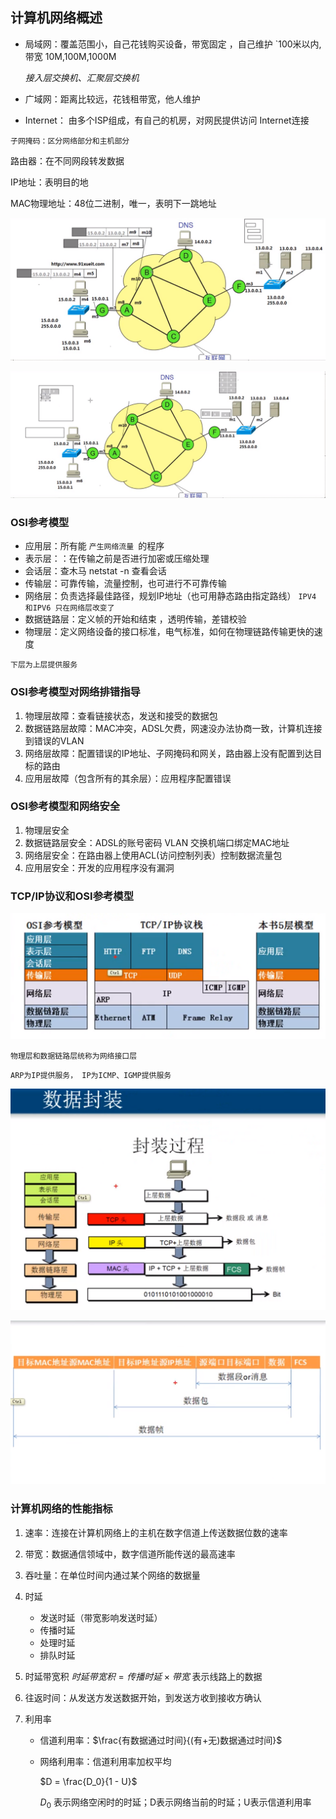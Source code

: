 ##  计算机网络概述

- 局域网：覆盖范围小，自己花钱购买设备，带宽固定 ，自己维护  `100米以内,带宽 10M,100M,1000M

  *接入层交换机、汇聚层交换机*

- 广域网：距离比较远，花钱租带宽，他人维护

- Internet： 由多个ISP组成，有自己的机房，对网民提供访问 Internet连接

`子网掩码：区分网络部分和主机部分`

 路由器：在不同网段转发数据

IP地址：表明目的地  

MAC物理地址：48位二进制，唯一，表明下一跳地址

![](1.assets/image-20200707190635011.png)



![](1.assets/image-20200707191739040.png)

### OSI参考模型

- 应用层：所有能 `产生网络流量 `的程序
- 表示层：：在传输之前是否进行加密或压缩处理
- 会话层：查木马 netstat -n  查看会话
- 传输层：可靠传输，流量控制，也可进行不可靠传输
- 网络层：负责选择最佳路径，规划IP地址（也可用静态路由指定路线） `IPV4 和IPV6 只在网络层改变了`
- 数据链路层：定义帧的开始和结束 ，透明传输，差错校验
- 物理层：定义网络设备的接口标准，电气标准，如何在物理链路传输更快的速度 

`下层为上层提供服务`

### OSI参考模型对网络排错指导

1. 物理层故障：查看链接状态，发送和接受的数据包
2. 数据链路层故障：MAC冲突，ADSL欠费，网速没办法协商一致，计算机连接到错误的VLAN
3. 网络层故障：配置错误的IP地址、子网掩码和网关，路由器上没有配置到达目标的路由
4. 应用层故障（包含所有的其余层）：应用程序配置错误

### OSI参考模型和网络安全

1. 物理层安全
2. 数据链路层安全：ADSL的账号密码   VLAN   交换机端口绑定MAC地址
3. 网络层安全：在路由器上使用ACL(访问控制列表）控制数据流量包
4. 应用层安全：开发的应用程序没有漏洞

### TCP/IP协议和OSI参考模型

![](1.assets/image-20200707205541674.png)

`物理层和数据链路层统称为网络接口层`

`ARP为IP提供服务， IP为ICMP、IGMP提供服务`

![](1.assets/image-20200707210650024.png)

![](1.assets/image-20200707210903659.png)

### 计算机网络的性能指标

1. 速率：连接在计算机网络上的主机在数字信道上传送数据位数的速率

2. 带宽：数据通信领域中，数字信道所能传送的最高速率

3. 吞吐量：在单位时间内通过某个网络的数据量

4. 时延

   - 发送时延（带宽影响发送时延）
   - 传播时延
   - 处理时延
   - 排队时延

5. 时延带宽积  $时延带宽积 = 传播时延 × 带宽$ 表示线路上的数据

6. 往返时间：从发送方发送数据开始，到发送方收到接收方确认

7. 利用率

   - 信道利用率：$\frac{有数据通过时间}{(有+无)数据通过时间}$

   - 网络利用率：信道利用率加权平均 

     $D = \frac{D_0}{1 - U}$

     $D_0$ 表示网络空闲时的时延；D表示网络当前的时延；U表示信道利用率

   
